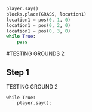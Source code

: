 

```python
player.say()
blocks.place(GRASS, location1)
location1 = pos(0, 1, 0)
location1 = pos(0, 2, 0)
location1 = pos(0, 3, 0)
while True:
    pass
```

#TESTING GROUNDS 2
## Step 1
TESTING GROUND 2

```template
while True:
    player.say():
```